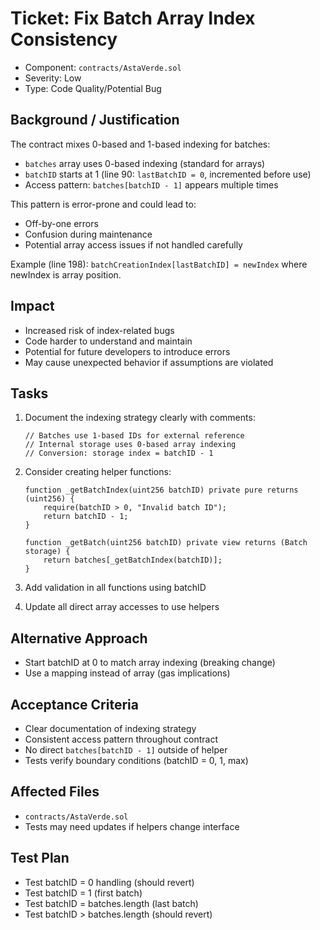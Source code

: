 # Ticket: Fix Batch Array Index Consistency

- Component: `contracts/AstaVerde.sol`
- Severity: Low
- Type: Code Quality/Potential Bug

## Background / Justification

The contract mixes 0-based and 1-based indexing for batches:

- `batches` array uses 0-based indexing (standard for arrays)
- `batchID` starts at 1 (line 90: `lastBatchID = 0`, incremented before use)
- Access pattern: `batches[batchID - 1]` appears multiple times

This pattern is error-prone and could lead to:

- Off-by-one errors
- Confusion during maintenance
- Potential array access issues if not handled carefully

Example (line 198): `batchCreationIndex[lastBatchID] = newIndex` where newIndex is array position.

## Impact

- Increased risk of index-related bugs
- Code harder to understand and maintain
- Potential for future developers to introduce errors
- May cause unexpected behavior if assumptions are violated

## Tasks

1. Document the indexing strategy clearly with comments:
    ```solidity
    // Batches use 1-based IDs for external reference
    // Internal storage uses 0-based array indexing
    // Conversion: storage index = batchID - 1
    ```
2. Consider creating helper functions:

    ```solidity
    function _getBatchIndex(uint256 batchID) private pure returns (uint256) {
        require(batchID > 0, "Invalid batch ID");
        return batchID - 1;
    }

    function _getBatch(uint256 batchID) private view returns (Batch storage) {
        return batches[_getBatchIndex(batchID)];
    }
    ```

3. Add validation in all functions using batchID
4. Update all direct array accesses to use helpers

## Alternative Approach

- Start batchID at 0 to match array indexing (breaking change)
- Use a mapping instead of array (gas implications)

## Acceptance Criteria

- Clear documentation of indexing strategy
- Consistent access pattern throughout contract
- No direct `batches[batchID - 1]` outside of helper
- Tests verify boundary conditions (batchID = 0, 1, max)

## Affected Files

- `contracts/AstaVerde.sol`
- Tests may need updates if helpers change interface

## Test Plan

- Test batchID = 0 handling (should revert)
- Test batchID = 1 (first batch)
- Test batchID = batches.length (last batch)
- Test batchID > batches.length (should revert)
